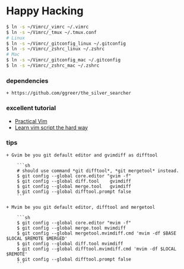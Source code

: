 # Happy Hacking #

```sh
$ ln -s ~/Vimrc/_vimrc ~/.vimrc
$ ln -s ~/Vimrc/_tmux ~/.tmux.conf
# Linux
$ ln -s ~/Vimrc/_gitconfig_linux ~/.gitconfig
$ ln -s ~/Vimrc/_zshrc_linux ~/.zshrc
# Mac
$ ln -s ~/Vimrc/_gitconfig_mac ~/.gitconfig
$ ln -s ~/Vimrc/_zshrc_mac ~/.zshrc
```

### dependencies ###

    + https://github.com/ggreer/the_silver_searcher

### excellent tutorial ###
+ [Practical Vim](https://www.amazon.com/dp/1680501275/ref=olp_product_details?_encoding=UTF8&me=)
+ [Learn vim script the hard way](http://learnvimscriptthehardway.stevelosh.com/)

### tips ###

    + Gvim be you git default editor and gvimdiff as difftool

        ```sh
        # should use command *git difftool*, *git mergetool* instead.
        $ git config --global core.editor "gvim -f"
        $ git config --global diff.tool    gvimdiff
        $ git config --global merge.tool   gvimdiff
        $ git config --global difftool.prompt false
        ```

    + Mvim be you git default editor, difftool and mergetool

        ```sh
        $ git config --global core.editor "mvim -f"
        $ git config --global merge.tool mvimdiff
        $ git config --global mergetool.mvimdiff.cmd 'mvim -df $BASE $LOCAL $REMOTE $MERGED'
        $ git config --global diff.tool mvimdiff
        $ git config --global difftool.mvimdiff.cmd 'mvim -df $LOCAL $REMOTE'
        $ git config --global difftool.prompt false
        ```
